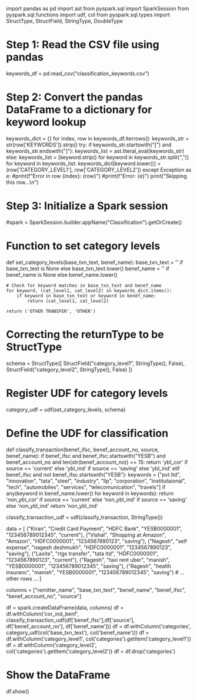 import pandas as pd
import ast
from pyspark.sql import SparkSession
from pyspark.sql.functions import udf, col
from pyspark.sql.types import StructType, StructField, StringType, DoubleType

# Step 1: Read the CSV file using pandas
keywords_df = pd.read_csv("classification_keywords.csv")

# Step 2: Convert the pandas DataFrame to a dictionary for keyword lookup
keywords_dict = {}
for index, row in keywords_df.iterrows():
    keywords_str = str(row['KEYWORDS']).strip()
    try:
        if keywords_str.startswith("[") and keywords_str.endswith("]"):
            keywords_list = ast.literal_eval(keywords_str)
        else:
            keywords_list = [keyword.strip() for keyword in keywords_str.split(",")]
        for keyword in keywords_list:
            keywords_dict[keyword.lower()] = (row['CATEGORY_LEVEL1'], row['CATEGORY_LEVEL2'])
    except Exception as e:
        #print(f"Error in row {index}: {row}")
        #print(f"Error: {e}")
        print("Skipping this row...\n")

# Step 3: Initialize a Spark session
#spark = SparkSession.builder.appName("Classification").getOrCreate()

# Function to set category levels
def set_category_levels(base_txn_text, benef_name):
    base_txn_text = '' if base_txn_text is None else base_txn_text.lower()
    benef_name = '' if benef_name is None else benef_name.lower()
    
    # Check for keyword matches in base_txn_text and benef_name
    for keyword, (cat_level1, cat_level2) in keywords_dict.items():
        if keyword in base_txn_text or keyword in benef_name:
            return (cat_level1, cat_level2)
    
    return ('OTHER TRANSFER', 'OTHER')

# Correcting the returnType to be StructType
schema = StructType([
    StructField("category_level1", StringType(), False),
    StructField("category_level2", StringType(), False)
])

# Register UDF for category levels
category_udf = udf(set_category_levels, schema)

# Define the UDF for classification
def classify_transaction(benef_ifsc, benef_account_no, source, benef_name):
    if benef_ifsc and benef_ifsc.startswith("YESB") and benef_account_no and len(str(benef_account_no)) == 15:
        return 'ybl_cor' if source == 'current' else 'ybl_ind' if source == 'saving' else 'ybl_ind'
    elif benef_ifsc and not benef_ifsc.startswith("YESB"):
        keywords = ["pvt ltd", "innovation", "tata", "steel", "industry", "llp", "corporation", "institutaional", "tech", "automobiles", "services", "telecomunication", "travels"]
        if any(keyword in benef_name.lower() for keyword in keywords):
            return 'non_ybl_cor' if source == 'current' else 'non_ybl_ind' if source == 'saving' else 'non_ybl_ind'
    return 'non_ybl_ind'

classify_transaction_udf = udf(classify_transaction, StringType())


data = [
    ("Kiran", "Credit Card Payment", "HDFC Bank", "YESB0000001", "123456789012345", "current"),
    ("Vishal", "Shopping at Amazon", "Amazon", "HDFC0000001", "1234567890123", "saving"),
    ("Nagesh", "self expense", "nagesh deshmukh", "HDFC0000001", "1234567890123", "saving"),
    ("Laxita", "rtgs transfer", "tata ltd", "HDFC0000001", "1234567890123", "current"),
    ("Ragesh", "taxi rent uber", "manish", "YESB0000001", "123456789012345", "saving"),
    ("Ragesh", "health insuranc", "manish", "YESB0000001", "123456789012345", "saving")
    # ... other rows ...
]

columns = ["remitter_name", "base_txn_text", "benef_name", "benef_ifsc", "benef_account_no", "source"]

df = spark.createDataFrame(data, columns)
df = df.withColumn('cor_ind_benf', classify_transaction_udf(df['benef_ifsc'],df['source'], df['benef_account_no'], df['benef_name']))
df = df.withColumn('categories', category_udf(col('base_txn_text'), col('benef_name')))
df = df.withColumn('category_level1', col('categories').getItem('category_level1'))
df = df.withColumn('category_level2', col('categories').getItem('category_level2'))
df = df.drop('categories')

# Show the DataFrame
df.show()
